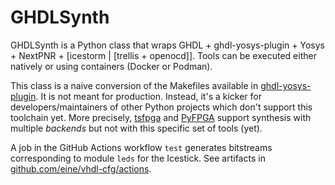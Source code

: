 # GHDLSynth

GHDLSynth is a Python class that wraps GHDL + ghdl-yosys-plugin + Yosys + NextPNR + [icestorm | [trellis + openocd]]. Tools can be executed either natively or using containers (Docker or Podman).

This class is a naive conversion of the Makefiles available in [ghdl-yosys-plugin](https://github.com/ghdl/ghdl-yosys-plugin). It is not meant for production. Instead, it's a kicker for developers/maintainers of other Python projects which don't support this toolchain yet. More precisely, [tsfpga](https://gitlab.com/truestream/tsfpga/tree/master) and [PyFPGA](https://gitlab.com/rodrigomelo9/pyfpga) support synthesis with multiple *backends* but not with this specific set of tools (yet).

A job in the GitHub Actions workflow `test` generates bitstreams corresponding to module `leds` for the Icestick. See artifacts in [github.com/eine/vhdl-cfg/actions](https://github.com/eine/vhdl-cfg/actions).